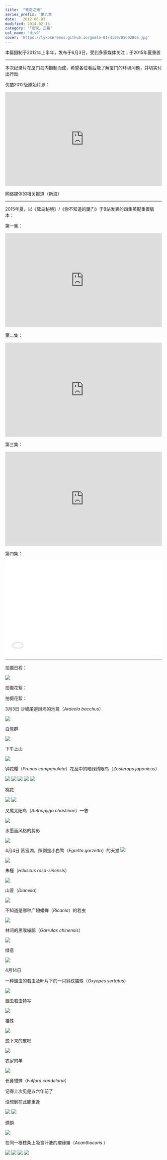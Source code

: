 ```yaml
---
title:  "鹭岛之殇"
series_prefix: '第九季'
date:   2012-06-03
modified: 2014-02-16
category: '｢发现｣ 正篇'
col_name: 'dis9'
cover: 'https://lykoseremos.github.io/gmalb-01/dis9/DSC02806.jpg'
---
```


本篇摄制于2012年上半年，发布于6月3日，受到多家媒体关注；于2015年夏重置

---

本次纪录片在厦门岛内摄制而成，希望各位看后能了解厦门的环境问题，并切实付出行动

优酷2012版原始片源：

<div style="position: relative; padding: 30% 45%; ">
<iframe style="position: absolute; width: 100%; height: 100%; left: 0; top: 0;" src="https://player.youku.com/embed/XNDA3MDY5MzQw&as_wide=1" frameborder="no" scrolling="no"></iframe>
</div>

<a src='http://mn.sina.com.cn/video/pkyc/2012-06-14/0931119.html'>网络媒体的相关报道（新浪）</a>

---

2015年夏，以《鹭岛秘境》/《你不知道的厦门》于B站发表的四集英配重置版本：

第一集：

<div style="position: relative; padding: 30% 45%;">
<iframe style="position: absolute; width: 100%; height: 100%; left: 0; top: 0;" src="https://player.bilibili.com/player.html?aid=2798492&bvid=BV1Rs411m7Nc&cid=13622210&page=1&page=1&as_wide=1&high_quality=1&danmaku=0" frameborder="no" scrolling="no"></iframe>
</div>

第二集：

<div style="position: relative; padding: 30% 45%;">
<iframe style="position: absolute; width: 100%; height: 100%; left: 0; top: 0;" src="https://player.bilibili.com/player.html?aid=2800006&bvid=BV19s411m7JL&cid=4374080&page=1&page=1&as_wide=1&high_quality=1&danmaku=0" frameborder="no" scrolling="no"></iframe>
</div>

第三集：

<div style="position: relative; padding: 30% 45%;">
<iframe style="position: absolute; width: 100%; height: 100%; left: 0; top: 0;" src="https://player.bilibili.com/player.html?aid=2801873&bvid=BV11s411m7Ep&cid=4376992&page=1&as_wide=1&high_quality=1&danmaku=0" frameborder="no" scrolling="no"></iframe>
</div>

第四集：

<div style="position: relative; padding: 30% 45%;">
<iframe style="position: absolute; width: 100%; height: 100%; left: 0; top: 0;" src="//player.bilibili.com/player.html?aid=2801849&bvid=BV11s411m7J9&cid=4376949&page=1&as_wide=1&high_quality=1&danmaku=0" frameborder="no" scrolling="no"></iframe>
</div>

---

拍摄日程：

<img class='disc' src='https://lykoseremos.github.io/gmalb-01/dis9/image.jpg'>


拍摄花絮：

拍摄花絮：

3月3日
沙坡尾避风坞的池鹭（<i>Ardeola bacchus</i>）

<img class='disc' src='https://lykoseremos.github.io/gmalb-01/dis9/DSC02798.jpg'>

白鹭群

<img class='disc' src='https://lykoseremos.github.io/gmalb-01/dis9/DSC02806.jpg'>

下午上山

<img class='disc' src='https://lykoseremos.github.io/gmalb-01/dis9/DSC02881.jpg'>

钟花樱（<i>Prunus campanulata</i>）花丛中的暗绿绣眼鸟（<i>Zosterops japonicus</i>）

<img class='disc' src='https://lykoseremos.github.io/gmalb-01/dis9/DSC02829.jpg'>

<img class='disc' src='https://lykoseremos.github.io/gmalb-01/dis9/DSC02830.jpg'>

<img class='disc' src='https://lykoseremos.github.io/gmalb-01/dis9/DSC02831.jpg'>

<img class='disc' src='https://lykoseremos.github.io/gmalb-01/dis9/DSC02832.jpg'>

<img class='disc' src='https://lykoseremos.github.io/gmalb-01/dis9/DSC02833.jpg'>

桃花

<img class='disc' src='https://lykoseremos.github.io/gmalb-01/dis9/DSC02840.jpg'>

<img class='disc' src='https://lykoseremos.github.io/gmalb-01/dis9/DSC02841.jpg'>


叉尾太阳鸟（<i>Aethopyga christinae</i>）一瞥

<img class='disc' src='https://lykoseremos.github.io/gmalb-01/dis9/DSC02844.jpg'>

水墨画风格的剪影

<img class='disc' src='https://lykoseremos.github.io/gmalb-01/dis9/DSC02876.jpg'>

4月4日
筼筜湖，照例是小白鹭（<i>Egretta garzetta</i>）的天堂
<img class='disc' src='https://lykoseremos.github.io/gmalb-01/dis9/1.jpg'>

<img class='disc' src='https://lykoseremos.github.io/gmalb-01/dis9/2.jpg'>

朱槿（<i>Hibiscus rosa-sinensis</i>）

<img class='disc' src='https://lykoseremos.github.io/gmalb-01/dis9/3.jpg'>

山菅（<i>Dianella</i>）

<img class='disc' src='https://lykoseremos.github.io/gmalb-01/dis9/4.jpg'>

不知道是哪种广翅蜡蝉（<i>Ricania</i>）的若虫

<img class='disc' src='https://lykoseremos.github.io/gmalb-01/dis9/5.jpg'>

林间的黑喉噪鹛（<i>Garrulax chinensis</i>）

<img class='disc' src='https://lykoseremos.github.io/gmalb-01/dis9/6.jpg'>

绿意

<img class='disc' src='https://lykoseremos.github.io/gmalb-01/dis9/7.jpg'>

4月14日

一种蝗虫的若虫及叶片下的一只斜纹猫蛛（<i>Oxyopes sertatus</i>）

<img class='disc' src='https://lykoseremos.github.io/gmalb-01/dis9/8.jpg'>

蝗虫若虫特写

<img class='disc' src='https://lykoseremos.github.io/gmalb-01/dis9/9.jpg'>

猫蛛

<img class='disc' src='https://lykoseremos.github.io/gmalb-01/dis9/10.jpg'>

蜕下来的皮吧

<img class='disc' src='https://lykoseremos.github.io/gmalb-01/dis9/11.jpg'>

农家的羊

<img class='disc' src='https://lykoseremos.github.io/gmalb-01/dis9/12.jpg'>

长鼻蜡蝉（<i>Fulfora candelaria</i>）

记得上次见是五六年前了

没想到在此能重逢

<img class='disc' src='https://lykoseremos.github.io/gmalb-01/dis9/13.jpg'>

<img class='disc' src='https://lykoseremos.github.io/gmalb-01/dis9/14.jpg'>

螵蛸

<img class='disc' src='https://lykoseremos.github.io/gmalb-01/dis9/15.jpg'>

在同一根枝条上吸食汁液的瘤缘蝽（<i>Acanthocoris </i>）

<img class='disc' src='https://lykoseremos.github.io/gmalb-01/dis9/16.jpg'>

<img class='disc' src='https://lykoseremos.github.io/gmalb-01/dis9/17.jpg'>

<img class='disc' src='https://lykoseremos.github.io/gmalb-01/dis9/18.jpg'>

<img class='disc' src='https://lykoseremos.github.io/gmalb-01/dis9/19.jpg'>
